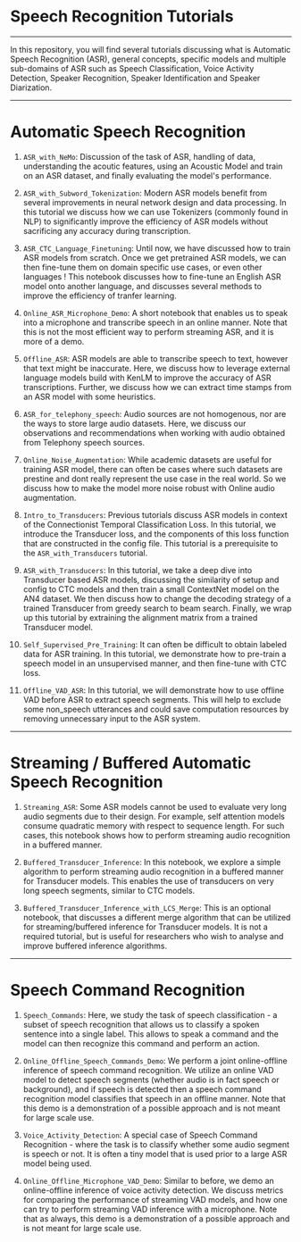 # Speech Recognition Tutorials
------------

In this repository, you will find several tutorials discussing what is Automatic Speech Recognition (ASR), general concepts, specific models and multiple sub-domains of ASR such as Speech Classification, Voice Activity Detection, Speaker Recognition, Speaker Identification and Speaker Diarization.


------------

# Automatic Speech Recognition

1) `ASR_with_NeMo`: Discussion of the task of ASR, handling of data, understanding the acoutic features, using an Acoustic Model and train on an ASR dataset, and finally evaluating the model's performance.

2) `ASR_with_Subword_Tokenization`: Modern ASR models benefit from several improvements in neural network design and data processing. In this tutorial we discuss how we can use Tokenizers (commonly found in NLP) to significantly improve the efficiency of ASR models without sacrificing any accuracy during transcription.

3) `ASR_CTC_Language_Finetuning`: Until now, we have discussed how to train ASR models from scratch. Once we get pretrained ASR models, we can then fine-tune them on domain specific use cases, or even other languages ! This notebook discusses how to fine-tune an English ASR model onto another language, and discusses several methods to improve the efficiency of tranfer learning.

4) `Online_ASR_Microphone_Demo`: A short notebook that enables us to speak into a microphone and transcribe speech in an online manner. Note that this is not the most efficient way to perform streaming ASR, and it is more of a demo.

5) `Offline_ASR`: ASR models are able to transcribe speech to text, however that text might be inaccurate. Here, we discuss how to leverage external language models build with KenLM to improve the accuracy of ASR transcriptions. Further, we discuss how we can extract time stamps from an ASR model with some heuristics.

6) `ASR_for_telephony_speech`: Audio sources are not homogenous, nor are the ways to store large audio datasets. Here, we discuss our observations and recommendations when working with audio obtained from Telephony speech sources.

7) `Online_Noise_Augmentation`: While academic datasets are useful for training ASR model, there can often be cases where such datasets are prestine and dont really represent the use case in the real world. So we discuss how to make the model more noise robust with Online audio augmentation.

8) `Intro_to_Transducers`: Previous tutorials discuss ASR models in context of the Connectionist Temporal Classification Loss. In this tutorial, we introduce the Transducer loss, and the components of this loss function that are constructed in the config file. This tutorial is a prerequisite to the `ASR_with_Transducers` tutorial.

9) `ASR_with_Transducers`: In this tutorial, we take a deep dive into Transducer based ASR models, discussing the similarity of setup and config to CTC models and then train a small ContextNet model on the AN4 dataset. We then discuss how to change the decoding strategy of a trained Transducer from greedy search to beam search. Finally, we wrap up this tutorial by extraining the alignment matrix from a trained Transducer model. 

10) `Self_Supervised_Pre_Training`: It can often be difficult to obtain labeled data for ASR training. In this tutorial, we demonstrate how to pre-train a speech model in an unsupervised manner, and then fine-tune with CTC loss.

11) `Offline_VAD_ASR`: In this tutorial, we will demonstrate how to use offline VAD before ASR to extract speech segments. This will help to exclude some non_speech utterances and could save computation resources by removing unnecessary input to the ASR system.

----------------

# Streaming / Buffered Automatic Speech Recognition

1) `Streaming_ASR`: Some ASR models cannot be used to evaluate very long audio segments due to their design. For example, self attention models consume quadratic memory with respect to sequence length. For such cases, this notebook shows how to perform streaming audio recognition in a buffered manner.

2) `Buffered_Transducer_Inference`: In this notebook, we explore a simple algorithm to perform streaming audio recognition in a buffered manner for Transducer models. This enables the use of transducers on very long speech segments, similar to CTC models.

3) `Buffered_Transducer_Inference_with_LCS_Merge`: This is an optional notebook, that discusses a different merge algorithm that can be utilized for streaming/buffered inference for Transducer models. It is not a required tutorial, but is useful for researchers who wish to analyse and improve buffered inference algorithms.

----------------

# Speech Command Recognition

1) `Speech_Commands`: Here, we study the task of speech classification - a subset of speech recognition that allows us to classify a spoken sentence into a single label. This allows to speak a command and the model can then recognize this command and perform an action.

2) `Online_Offline_Speech_Commands_Demo`: We perform a joint online-offline inference of speech command recognition. We utilize an online VAD model to detect speech segments (whether audio is in fact speech or background), and if speech is detected then a speech command recognition model classifies that speech in an offline manner. Note that this demo is a demonstration of a possible approach and is not meant for large scale use.

3) `Voice_Activity_Detection`: A special case of Speech Command Recognition - where the task is to classify whether some audio segment is speech or not. It is often a tiny model that is used prior to a large ASR model being used.

4) `Online_Offline_Microphone_VAD_Demo`: Similar to before, we demo an online-offline inference of voice activity detection. We discuss metrics for comparing the performance of streaming VAD models, and how one can try to perform streaming VAD inference with a microphone. Note that as always, this demo is a demonstration of a possible approach and is not meant for large scale use.
